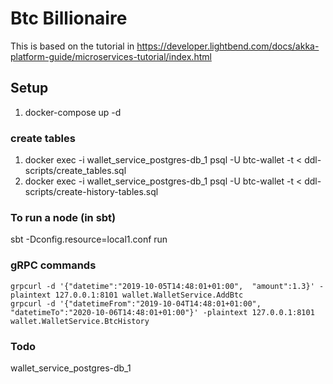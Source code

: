 # Btc Billionaire
This is based on the tutorial in https://developer.lightbend.com/docs/akka-platform-guide/microservices-tutorial/index.html
## Setup
1. docker-compose up -d

### create tables
1. docker exec -i wallet_service_postgres-db_1 psql -U btc-wallet -t < ddl-scripts/create_tables.sql
2. docker exec -i wallet_service_postgres-db_1 psql -U btc-wallet -t < ddl-scripts/create-history-tables.sql

### To run a node (in sbt)
sbt -Dconfig.resource=local1.conf run

### gRPC commands
```
grpcurl -d '{"datetime":"2019-10-05T14:48:01+01:00",  "amount":1.3}' -plaintext 127.0.0.1:8101 wallet.WalletService.AddBtc
grpcurl -d '{"datetimeFrom":"2019-10-04T14:48:01+01:00", "datetimeTo":"2020-10-06T14:48:01+01:00"}' -plaintext 127.0.0.1:8101 wallet.WalletService.BtcHistory

```

### Todo
wallet_service_postgres-db_1